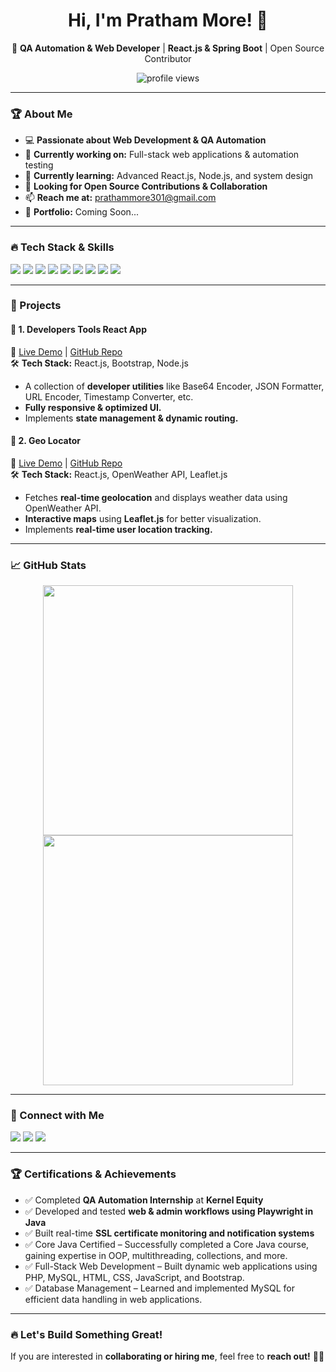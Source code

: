 <h1 align="center">Hi, I'm Pratham More! 👋</h1>

<p align="center">
🚀 <b>QA Automation & Web Developer</b> | <b>React.js & Spring Boot</b> | Open Source Contributor  
</p>

<p align="center">
<img src="https://komarev.com/ghpvc/?username=Prathammore301&label=Profile%20Views&color=0e75b6&style=flat" alt="profile views" />
</p>

---

### 🏆 About Me
- 💻 **Passionate about Web Development & QA Automation**
- 🔭 **Currently working on:** Full-stack web applications & automation testing  
- 🌱 **Currently learning:** Advanced React.js, Node.js, and system design  
- 🤝 **Looking for Open Source Contributions & Collaboration**  
- 📫 **Reach me at:** [prathammore301@gmail.com](mailto:prathammore301@gmail.com)  
- 💼 **Portfolio:** Coming Soon...  

---

### 🔥 Tech Stack & Skills
<p align="left">
  <img src="https://img.shields.io/badge/JavaScript-F7DF1E?style=for-the-badge&logo=javascript&logoColor=black" />
  <img src="https://img.shields.io/badge/React-61DAFB?style=for-the-badge&logo=react&logoColor=black" />
  <img src="https://img.shields.io/badge/Spring%20Boot-6DB33F?style=for-the-badge&logo=spring-boot&logoColor=white" />
  <img src="https://img.shields.io/badge/Java-007396?style=for-the-badge&logo=java&logoColor=white" />
  <img src="https://img.shields.io/badge/MySQL-4479A1?style=for-the-badge&logo=mysql&logoColor=white" />
  <img src="https://img.shields.io/badge/HTML5-E34F26?style=for-the-badge&logo=html5&logoColor=white" />
  <img src="https://img.shields.io/badge/CSS3-1572B6?style=for-the-badge&logo=css3&logoColor=white" />
  <img src="https://img.shields.io/badge/Bootstrap-7952B3?style=for-the-badge&logo=bootstrap&logoColor=white" />
  <img src="https://img.shields.io/badge/Playwright-00AD45?style=for-the-badge&logo=playwright&logoColor=white" />
</p>

---

### 🚀 Projects  
#### 📌 **1. Developers Tools React App**  
🔗 [Live Demo](#) | [GitHub Repo](https://github.com/Prathammore301/developers-tools-react-app)  
🛠 **Tech Stack:** React.js, Bootstrap, Node.js  
- A collection of **developer utilities** like Base64 Encoder, JSON Formatter, URL Encoder, Timestamp Converter, etc.  
- **Fully responsive & optimized UI.**  
- Implements **state management & dynamic routing.**  

#### 📌 **2. Geo Locator**  
🔗 [Live Demo](#) | [GitHub Repo](https://github.com/Prathammore301/geo-locator)  
🛠 **Tech Stack:** React.js, OpenWeather API, Leaflet.js  
- Fetches **real-time geolocation** and displays weather data using OpenWeather API.  
- **Interactive maps** using **Leaflet.js** for better visualization.  
- Implements **real-time user location tracking.**  

---

### 📈 GitHub Stats  
<p align="center">
  <img src="https://github-readme-stats.vercel.app/api?username=Prathammore301&show_icons=true&theme=dark" width="400"/>
  <img src="https://github-readme-streak-stats.herokuapp.com/?user=Prathammore301&theme=dark" width="400"/>
</p>

---

### 🤝 Connect with Me  
<p align="left">
  <a href="mailto:prathammore301@gmail.com"><img src="https://img.shields.io/badge/Gmail-D14836?style=for-the-badge&logo=gmail&logoColor=white"></a>
  <a href="https://www.linkedin.com/in/more-pratham-software-developer"><img src="https://img.shields.io/badge/LinkedIn-0A66C2?style=for-the-badge&logo=linkedin&logoColor=white"></a>
  <a href="https://github.com/Prathammore301"><img src="https://img.shields.io/badge/GitHub-181717?style=for-the-badge&logo=github&logoColor=white"></a>
</p>

---

### 🏆 Certifications & Achievements  
- ✅ Completed **QA Automation Internship** at **Kernel Equity**  
- ✅ Developed and tested **web & admin workflows using Playwright in Java**  
- ✅ Built real-time **SSL certificate monitoring and notification systems**
- ✅ Core Java Certified – Successfully completed a Core Java course, gaining expertise in OOP, multithreading, collections, and more.
- ✅ Full-Stack Web Development – Built dynamic web applications using PHP, MySQL, HTML, CSS, JavaScript, and Bootstrap.
- ✅ Database Management – Learned and implemented MySQL for efficient data handling in web applications.

---

### 🔥 Let's Build Something Great!  
If you are interested in **collaborating or hiring me**, feel free to **reach out!** 🚀😎

